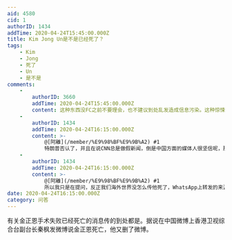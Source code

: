 ```yaml
---
aid: 4580
cid: 1
authorID: 1434
addTime: 2020-04-24T15:45:00.000Z
title: Kim Jong Un是不是已经死了？
tags:
    - Kim
    - Jong
    - 死了
    - Un
    - 是不是
comments:
    -
        authorID: 3660
        addTime: 2020-04-24T15:45:00.000Z
        content: 这种东西没FC之前不要理会，也不建议到处乱发造成信息污染。这种惊悚新闻，妥妥的郭文贵的那味。
    -
        authorID: 1434
        addTime: 2020-04-24T16:15:00.000Z
        content: >-
            @[阿離](/member/%E9%98%BF%E9%9B%A2) #1
            特朗普否认了，并且在说CNN总是做假新闻，倒是中国方面的媒体人很坚信呢，那个秦枫发的微博，倒是成了不少中文媒体说Kim去世的来源，而英文世界就显得很平静。
    -
        authorID: 1434
        addTime: 2020-04-24T16:15:00.000Z
        content: >-
            @[阿離](/member/%E9%98%BF%E9%9B%A2) #1
            所以我只是在提问，反正我们海外世界没怎么传他死了，WhatsApp上转发的来源也是强国。
date: 2020-04-24T16:15:00.000Z
category: 问答
---
```


有关金正恩手术失败已经死亡的消息传的到处都是。据说在中国微博上香港卫视综合台副台长秦枫发微博说金正恩死亡，他又删了微博。
